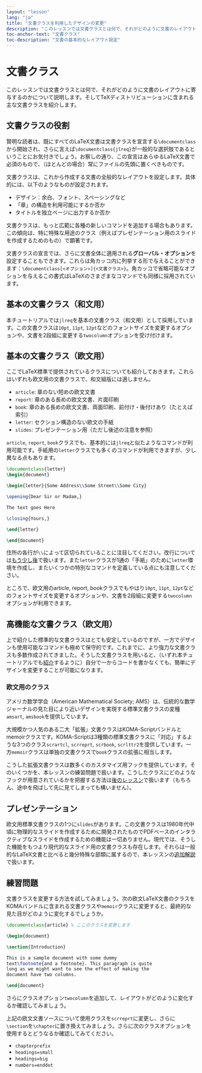 ```yaml
---
layout: "lesson"
lang: "ja"
title: "文書クラスを利用したデザインの変更"
description: "このレッスンでは文書クラスとは何で、それがどのように文書のレイアウトに寄与するのかについて説明します。そしてTeXディストリビューションに含まれる主な文書クラスを紹介します。"
toc-anchor-text: "文書クラス"
toc-description: "文書の基本的なレイアウト設定"
---
```


# 文書クラス

<span class="summary">このレッスンでは文書クラスとは何で、それがどのように文書のレイアウトに寄与するのかについて説明します。そしてTeXディストリビューションに含まれる主な文書クラスを紹介します。</span>

## 文書クラスの役割

賢明な読者は、既にすべてのLaTeX文書は文書クラスを宣言する`\documentclass`から開始され、さらに言えば`\documentclass{jlreq}`が一般的な選択肢であるということにお気付きでしょう。お察しの通り、この宣言はあらゆるLaTeX文書で必須のもので、（ほとんどの場合）常にファイルの先頭に置くべきものです。

<!-- TODO: plautopatchについてはここで言及？ -->

文書クラスは、これから作成する文書の全般的なレイアウトを設定します。具体的には、以下のようなものが設定されます。

* デザイン：余白、フォント、スペーシングなど
* 「章」の構造を利用可能にするか否か
* タイトルを独立ページに出力するか否か

文書クラスは、もっと広範に各種の新しいコマンドを追加する場合もあります。この傾向は、特に特殊な用途のクラス（例えばプレゼンテーション用のスライドを作成するためのもの）で顕著です。

文書クラスの宣言では、さらに文書全体に適用される**グローバル・オプション**を設定することもできます。これらは角カッコ内に列挙する形で与えることができます：`\documentclass[<オプション>]{<文書クラス>}`。角カッコで省略可能なオプションを与えるこの書式はLaTeXのさまざまなコマンドでも同様に採用されています。

## 基本の文書クラス（和文用）

本チュートリアルでは`jlreq`を基本の文書クラス（和文用）として採用しています。この文書クラスは`10pt`, `11pt`, `12pt`などのフォントサイズを変更するオプションや、文書を2段組に変更する`twocolumn`オプションを受け付けます。

<!-- TODO: 日本語の標準文書クラスやjsclassesなどについて追記 -->

## 基本の文書クラス（欧文用）

<!-- TODO: LaTeX標準の文書クラス（欧文用）もここで扱うべきか再検討 -->

ここでLaTeX標準で提供されているクラスについても紹介しておきます。これらはいずれも欧文用の文書クラスで、和文組版には適しません。

* `article`: 章のない短めの欧文文書
* `report`: 章のある長めの欧文文書、片面印刷
* `book`: 章のある長めの欧文文書、両面印刷、前付け・後付けあり（たとえば索引）
* `letter`: セクション構造のない欧文の手紙
* `slides`: プレゼンテーション用（ただし後述の注意を参照）

`article`, `report`, `book`クラスでも、基本的には`jlreq`と似たようなコマンドが利用可能です。手紙用の`letter`クラスでも多くのコマンドが利用できますが、少し異なる点もあります。

```latex
\documentclass{letter}
\begin{document}

\begin{letter}{Some Address\\Some Street\\Some City}

\opening{Dear Sir or Madam,}

The text goes Here

\closing{Yours,}

\end{letter}

\end{document}
```

住所の各行が`\\`によって区切られていることに注目してください。改行については[もう少し後](lesson-11)で扱います。また`letter`クラスが1通の「手紙」のために`letter`環境を作成し、またいくつかの特別なコマンドを定義している点にも注意してください。

ところで、欧文用のarticle, report, bookクラスでもやはり`10pt`, `11pt`, `12pt`などのフォントサイズを変更するオプションや、文書を2段組に変更する`twocolumn`オプションが利用できます。

## 高機能な文書クラス（欧文用）

上で紹介した標準的な文書クラスはとても安定しているのですが、一方でデザインも使用可能なコマンドも極めて保守的です。これまでに、より強力な文書クラスも多数作成されてきました。そうした文書クラスを用いると、（いずれ本チュートリアルでも[紹介](lesson-11)するように）自分で一からコードを書かなくても、簡単にデザインを変更することが可能になります。

### 欧文用のクラス

アメリカ数学学会（American Mathematical Society; AMS）は、伝統的な数学ジャーナルの見た目により近いデザインを実現する標準文書クラスの変種`amsart`, `amsbook`を提供しています。

大規模かつ人気のある二大「拡張」文書クラスはKOMA-Scriptバンドルとmemoirクラスです。KOMA-Scriptは3種類の標準文書クラスに「対応」するような3つのクラス`scrartcl`, `scrreprt`, `scrbook`, `scrlttr2`を提供しています。一方`memoir`クラスは単独の文書クラスで`book`クラスの拡張に相当します。

こうした拡張文書クラスは数多くのカスタマイズ用フックを提供しています。そのいくつかを、本レッスンの練習問題で扱います。こうしたクラスにどのようなフックが用意されているかを把握する方法は[後のレッスン](lesson-16)で扱います（もちろん、途中を飛ばして先に見てしまっても構いません）。

## プレゼンテーション

欧文用標準文書クラスの1つに`slides`があります。この文書クラスは1980年代中頃に物理的なスライドを作成するために開発されたものでPDFベースのインタラクティブなスライドを作成するための機能は一切ありません。現代では、そうした機能をもつより現代的なスライド用の文書クラスも存在します。それらは一般的なLaTeX文書と比べると幾分特殊な部類に属するので、本レッスンの[追加解説](more-05)で扱います。

## 練習問題

文書クラスを変更する方法を試してみましょう。次の欧文LaTeX文書のクラスをKOMAバンドルに含まれる文書クラスや`memoir`クラスに変更すると、最終的な見た目がどのように変化するでしょうか。

```latex
\documentclass{article} % ここのクラスを変更します

\begin{document}

\section{Introduction}

This is a sample document with some dummy
text\footnote{and a footnote}. This paragraph is quite
long as we might want to see the effect of making the
document have two columns.

\end{document}
```

さらにクラスオプション`twocolumn`を追加して、レイアウトがどのように変化するか確認してみましょう。

上記の欧文文書ソースについて使用クラスを`scrreprt`に変更し、さらに`\section`を`\chapter`に置き換えてみましょう。さらに次のクラスオプションを使用するとどうなるか確認してみてください。

- `chapterprefix`
- `headings=small`
- `headings=big`
- `numbers=enddot`
